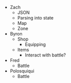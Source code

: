 

- Zach
    - JSON
    - Parsing into state
    - Map
    - Zone
- Byron
    - Shop
        - Equipping
    - Items
        - Interact with battle?
- Fred
    - Battle
- Polosquiqui
    - Battle

